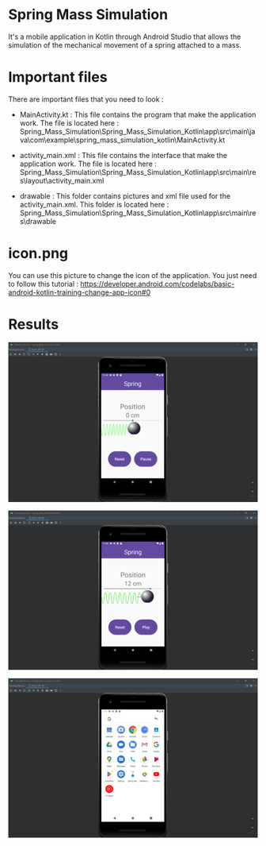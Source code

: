 # Spring Mass Simulation

It's a mobile application in Kotlin through Android Studio that allows the simulation of the mechanical movement of a spring attached to a mass.

# Important files

There are important files that you need to look :

- MainActivity.kt : This file contains the program that make the application work. The file is located here : Spring_Mass_Simulation\Spring_Mass_Simulation_Kotlin\app\src\main\java\com\example\spring_mass_simulation_kotlin\MainActivity.kt

- activity_main.xml : This file contains the interface that make the application work. The file is located here : Spring_Mass_Simulation\Spring_Mass_Simulation_Kotlin\app\src\main\res\layout\activity_main.xml

- drawable : This folder contains pictures and xml file used for the activity_main.xml. This folder is located here : Spring_Mass_Simulation\Spring_Mass_Simulation_Kotlin\app\src\main\res\drawable

# icon.png 

You can use this picture to change the icon of the application. You just need to follow this tutorial : https://developer.android.com/codelabs/basic-android-kotlin-training-change-app-icon#0

# Results

<p align="center">
  <img src="https://github.com/raynaldlao/Spring_Mass_Simulation/blob/main/result_spring_1.png" />
</p>

<p align="center">
  <img src="https://github.com/raynaldlao/Spring_Mass_Simulation/blob/main/result_spring_2.png" />
</p>

<p align="center">
  <img src="https://github.com/raynaldlao/Spring_Mass_Simulation/blob/main/result_spring_3.png" />
</p>
